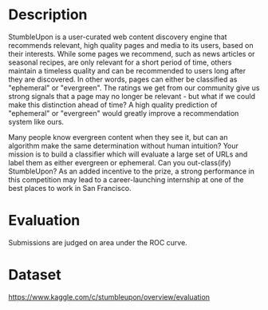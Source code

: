 # Description 

StumbleUpon is a user-curated web content discovery engine that recommends relevant, high quality pages and media to its users, based on their interests. While some pages we recommend, such as news articles or seasonal recipes, are only relevant for a short period of time, others maintain a timeless quality and can be recommended to users long after they are discovered. In other words, pages can either be classified as "ephemeral" or "evergreen". The ratings we get from our community give us strong signals that a page may no longer be relevant - but what if we could make this distinction ahead of time? A high quality prediction of "ephemeral" or "evergreen" would greatly improve a recommendation system like ours.

Many people know evergreen content when they see it, but can an algorithm make the same determination without human intuition? Your mission is to build a classifier which will evaluate a large set of URLs and label them as either evergreen or ephemeral. Can you out-class(ify) StumbleUpon? As an added incentive to the prize, a strong performance in this competition may lead to a career-launching internship at one of the best places to work in San Francisco.

# Evaluation
Submissions are judged on area under the ROC curve. 

# Dataset

https://www.kaggle.com/c/stumbleupon/overview/evaluation
